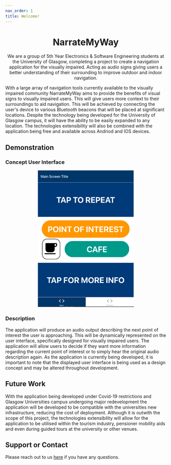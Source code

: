 ```yaml
---
nav_order: 1
title: Welcome!
---
```


<!-- <div align="center"> 
  <img src="images/logo.svg" alt="Logo for NarrateMyWay" width="300">
</div> -->

<div align="center"> 
  <h1 class="fw-300">NarrateMyWay</h1>
</div>

<div align="center" class="fs-6 fw-300"> 
  We are a group of 5th Year Electronics & Software Engineering students at the University of Glasgow, completing a project to create a navigation application for the visually impaired. Acting as audio signs giving users a better understanding of their surrounding to improve outdoor and indoor navigation.
</div>

With a large array of navigation tools currently available to the visually impaired community NarrateMyWay aims to provide the benefits of visual signs to visually impaired users. This will give users more context to their surroundings to aid navigation. This will be achieved by connecting the user's device to various Bluetooth beacons that will be placed at significant locations. Despite the technology being developed for the University of Glasgow campus, it will have the ability to be easily expanded to any location. The technologies extensibility will also be combined with the application being free and available across Andriod and IOS devices.

## Demonstration

### Concept User Interface

<div align="center"> 
  <img src="images/ui-image.png" alt="Logo for NarrateMyWay" width="300">
</div>

### Description

The application will produce an audio output describing the next point of interest the user is approaching. This will be dynamically represented on the user interface, specifically designed for visually impaired users. The application will allow users to decide if they want more information regarding the current point of interest or to simply hear the original audio description again. As the application is currently being developed, it is important to note that the displayed user interface is being used as a design concept and may be altered throughout development. 

## Future Work

With the application being developed under Covid-19 restrictions and Glasgow Universities campus undergoing major redevelopment the application will be developed to be compatible with the universities new infrastructure, reducing the cost of deployment. Although it is outwith the scope of this project, the technologies extensibility will allow for the application to be utilised within the tourism industry, pensioner mobility aids and even during guided tours at the university or other venues. 

## Support or Contact

Please reach out to us [here](/about-us) if you have any questions.

